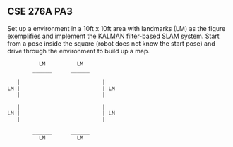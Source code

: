 ## CSE 276A PA3
Set up a environment in a 10ft x 10ft area with landmarks (LM) as the figure exemplifies and implement the KALMAN filter-based SLAM system. Start from a pose inside the square (robot does not know the start pose) and drive through the environment to build up a map.
```
          LM          LM
        ______      ______

   |                          |       
LM |                          | LM
   |                          |

   |                          |       
LM |                          | LM
   |                          |
   
        ______      ______
          LM          LM
```

## 
